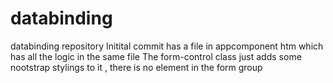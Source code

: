 # databinding
databinding repository
Initital commit has a file in appcomponent htm which has all the logic in the same file
The form-control class just adds some nootstrap stylings to it , there is no element in the form group
